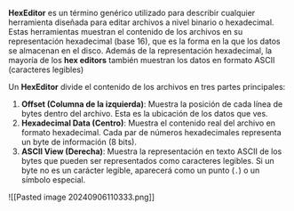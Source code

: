**HexEditor** es un término genérico utilizado para describir cualquier herramienta diseñada para editar archivos a nivel binario o hexadecimal. Estas herramientas muestran el contenido de los archivos en su representación hexadecimal (base 16), que es la forma en la que los datos se almacenan en el disco. Además de la representación hexadecimal, la mayoría de los **hex editors** también muestran los datos en formato ASCII (caracteres legibles)

Un **HexEditor** divide el contenido de los archivos en tres partes principales:
1. **Offset (Columna de la izquierda)**: Muestra la posición de cada línea de bytes dentro del archivo. Esta es la ubicación de los datos que ves.
2. **Hexadecimal Data (Centro)**: Muestra el contenido real del archivo en formato hexadecimal. Cada par de números hexadecimales representa un byte de información (8 bits).
3. **ASCII View (Derecha)**: Muestra la representación en texto ASCII de los bytes que pueden ser representados como caracteres legibles. Si un byte no es un carácter legible, aparecerá como un punto (`.`) o un símbolo especial.

![[Pasted image 20240906110333.png]]


